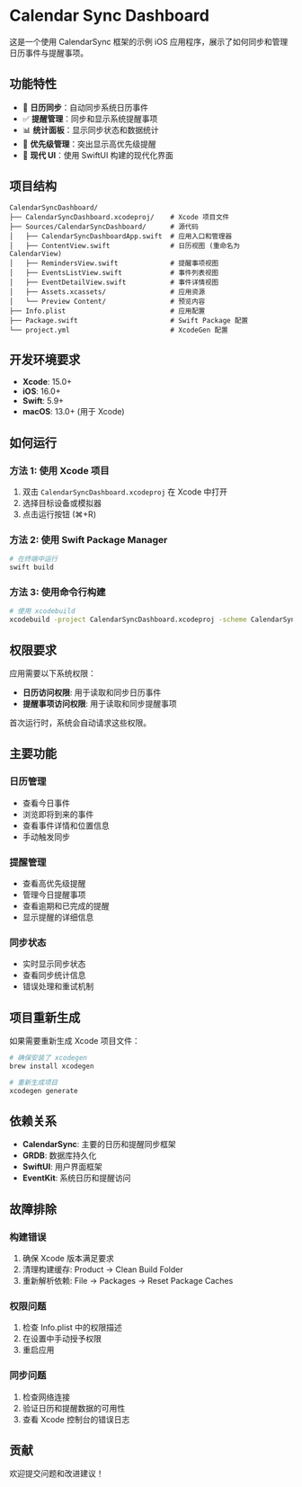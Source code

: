 # Calendar Sync Dashboard

这是一个使用 CalendarSync 框架的示例 iOS 应用程序，展示了如何同步和管理日历事件与提醒事项。

## 功能特性

- 📅 **日历同步**：自动同步系统日历事件
- ✅ **提醒管理**：同步和显示系统提醒事项
- 📊 **统计面板**：显示同步状态和数据统计
- 🎯 **优先级管理**：突出显示高优先级提醒
- 📱 **现代 UI**：使用 SwiftUI 构建的现代化界面

## 项目结构

```
CalendarSyncDashboard/
├── CalendarSyncDashboard.xcodeproj/    # Xcode 项目文件
├── Sources/CalendarSyncDashboard/      # 源代码
│   ├── CalendarSyncDashboardApp.swift  # 应用入口和管理器
│   ├── ContentView.swift               # 日历视图 (重命名为 CalendarView)
│   ├── RemindersView.swift             # 提醒事项视图
│   ├── EventsListView.swift            # 事件列表视图
│   ├── EventDetailView.swift           # 事件详情视图
│   ├── Assets.xcassets/                # 应用资源
│   └── Preview Content/                # 预览内容
├── Info.plist                          # 应用配置
├── Package.swift                       # Swift Package 配置
└── project.yml                         # XcodeGen 配置

```

## 开发环境要求

- **Xcode**: 15.0+
- **iOS**: 16.0+
- **Swift**: 5.9+
- **macOS**: 13.0+ (用于 Xcode)

## 如何运行

### 方法 1: 使用 Xcode 项目
1. 双击 `CalendarSyncDashboard.xcodeproj` 在 Xcode 中打开
2. 选择目标设备或模拟器
3. 点击运行按钮 (⌘+R)

### 方法 2: 使用 Swift Package Manager
```bash
# 在终端中运行
swift build
```

### 方法 3: 使用命令行构建
```bash
# 使用 xcodebuild
xcodebuild -project CalendarSyncDashboard.xcodeproj -scheme CalendarSyncDashboard -destination 'platform=iOS Simulator,name=iPhone 15'
```

## 权限要求

应用需要以下系统权限：
- **日历访问权限**: 用于读取和同步日历事件
- **提醒事项访问权限**: 用于读取和同步提醒事项

首次运行时，系统会自动请求这些权限。

## 主要功能

### 日历管理
- 查看今日事件
- 浏览即将到来的事件
- 查看事件详情和位置信息
- 手动触发同步

### 提醒管理
- 查看高优先级提醒
- 管理今日提醒事项
- 查看逾期和已完成的提醒
- 显示提醒的详细信息

### 同步状态
- 实时显示同步状态
- 查看同步统计信息
- 错误处理和重试机制

## 项目重新生成

如果需要重新生成 Xcode 项目文件：

```bash
# 确保安装了 xcodegen
brew install xcodegen

# 重新生成项目
xcodegen generate
```

## 依赖关系

- **CalendarSync**: 主要的日历和提醒同步框架
- **GRDB**: 数据库持久化
- **SwiftUI**: 用户界面框架
- **EventKit**: 系统日历和提醒访问

## 故障排除

### 构建错误
1. 确保 Xcode 版本满足要求
2. 清理构建缓存: Product → Clean Build Folder
3. 重新解析依赖: File → Packages → Reset Package Caches

### 权限问题
1. 检查 Info.plist 中的权限描述
2. 在设置中手动授予权限
3. 重启应用

### 同步问题
1. 检查网络连接
2. 验证日历和提醒数据的可用性
3. 查看 Xcode 控制台的错误日志

## 贡献

欢迎提交问题和改进建议！ 
